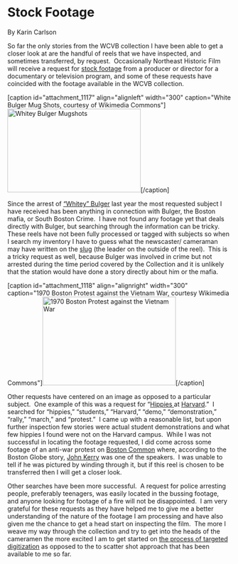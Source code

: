 # Stock Footage

By Karin
Carlson

So far the only stories from the WCVB collection I have been able to get a
closer look at are the handful of reels that we have inspected, and sometimes
transferred, by request.  Occasionally Northeast Historic Film will receive a
request for <a href="http://en.wikipedia.org/wiki/Stock_footage">stock
footage</a> from a producer or director for a documentary or television
program, and some of these requests have coincided with the footage available
in the WCVB
collection.

[caption id="attachment_1117" align="alignleft" width="300" caption="White
Bulger Mug Shots, courtesy of Wikimedia Commons"]<a
href="http://bostonlocaltv.org/blog/wp-content/uploads/2012/06/James_J._Bulger_in_1953.jpg"><img
class="size-medium wp-image-1117" title="Whitey Bulger Arrest"
src="http://bostonlocaltv.org/blog/wp-content/uploads/2012/06/James_J._Bulger_in_1953-300x188.jpg"
alt="Whitey Bulger Mugshots" width="300" height="188"
/></a>[/caption]

Since the arrest of <a
href="http://en.wikipedia.org/wiki/Whitey_Bulger">“Whitey” Bulger</a> last
year the most requested subject I have received has been anything in
connection with Bulger, the Boston mafia, or South Boston Crime.  I have not
found any footage yet that deals directly with Bulger, but searching through
the information can be tricky.  These reels have not been fully processed or
tagged with subjects so when I search my inventory I have to guess what the
newscaster/ cameraman may have written on the <a
href="http://bostonlocaltv.org/blog/2012/03/slugs/">slug</a> (the leader on
the outside of the reel).  This is a tricky request as well, because Bulger
was involved in crime but not arrested during the time period covered by the
Collection and it is unlikely that the station would have done a story
directly about him or the
mafia.

[caption id="attachment_1118" align="alignright" width="300" caption="1970
Boston Protest against the Vietnam War, courtesy Wikimedia Commons"]<a
href="http://bostonlocaltv.org/blog/wp-content/uploads/2012/06/Boston_1970_protest_against_the_Vietnam_War.jpg"><img
class="size-medium wp-image-1118"
title="Boston_1970_protest_against_the_Vietnam_War"
src="http://bostonlocaltv.org/blog/wp-content/uploads/2012/06/Boston_1970_protest_against_the_Vietnam_War-300x199.jpg"
alt="1970 Boston Protest against the Vietnam War" width="300" height="199"
/></a>[/caption]

Other requests have centered on an image as opposed to a particular subject. 
One example of this was a request for “<a
href="http://en.wikipedia.org/wiki/Hippies">Hippies </a>at <a
href="http://www.harvard.edu/">Harvard</a>.”  I searched for “hippies,”
“students,” “Harvard,” “demo,” “demonstration,” “rally,” “march,” and
“protest.”  I came up with a reasonable list, but upon further inspection few
stories were actual student demonstrations and what few hippies I found were
not on the Harvard campus.  While I was not successful in locating the footage
requested, I did come across some footage of an anti-war protest on <a
href="http://en.wikipedia.org/wiki/Boston_Common">Boston Common</a> where,
according to the Boston Globe story, <a
href="http://en.wikipedia.org/wiki/John_kerry">John Kerry</a> was one of the
speakers.  I was unable to tell if he was pictured by winding through it, but
if this reel is chosen to be transferred then I will get a closer
look.

Other searches have been more successful.  A request for police arresting
people, preferably teenagers, was easily located in the bussing footage, and
anyone looking for footage of a fire will not be disappointed.  I am very
grateful for these requests as they have helped me to give me a better
understanding of the nature of the footage I am processing and have also given
me the chance to get a head start on inspecting the film.  The more I weave my
way through the collection and try to get into the heads of the cameramen the
more excited I am to get started on <a
href="http://bostonlocaltv.org/blog/2012/02/coming-soon-the-catalog/">the
process of targeted digitization</a> as opposed to the to scatter shot
approach that has been available to me so
far.